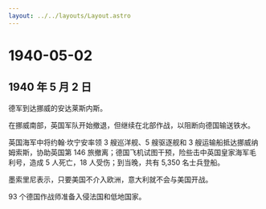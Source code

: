 ```yaml
---
layout: ../../layouts/Layout.astro
---
```


# 1940-05-02

## 1940 年 5 月 2 日

德军到达挪威的安达莱斯内斯。

在挪威南部，英国军队开始撤退，但继续在北部作战，以阻断向德国输送铁水。

英国海军中将约翰·坎宁安率领 3 艘巡洋舰、5 艘驱逐舰和 3
艘运输船抵达挪威纳姆索斯，协助英国第 146
旅撤离；德国飞机试图干预，险些击中英国皇家海军毛利号，造成 5 人死亡，18
人受伤；到当晚，共有 5,350 名士兵登船。

墨索里尼表示，只要美国不介入欧洲，意大利就不会与美国开战。

93 个德国作战师准备入侵法国和低地国家。